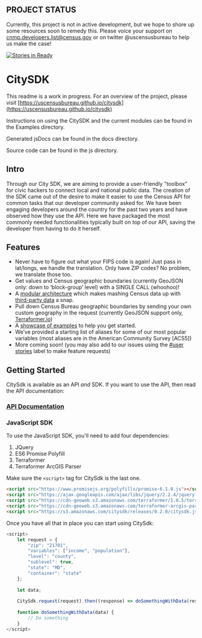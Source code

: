 ## PROJECT STATUS 
Currently, this project is not in active development, but we hope to shore up some resources soon to remedy this. Please voice your support on cnmp.developers.list@census.gov or on twitter @uscensusbureau to help us make the case!

[![Stories in Ready](https://badge.waffle.io/uscensusbureau/citysdk.png?label=ready&title=Ready)](https://waffle.io/uscensusbureau/citysdk)
# CitySDK #

This readme is a work in progress. For an overview of the project, please visit [https://uscensusbureau.github.io/citysdk](https://uscensusbureau.github.io/citysdk)

Instructions on using the CitySDK and the current modules can be found in the Examples directory.

Generated jsDocs can be found in the docs directory.

Source code can be found in the js directory.

## Intro

Through our City SDK, we are aiming to provide a user-friendly "toolbox" for civic hackers to connect local and national
public data. The creation of the SDK came out of the desire to make it easier to use the Census API for common tasks
that our developer community asked for. We have been engaging developers around the country for the past two years and
have observed how they use the API. Here we have packaged the most commonly needed functionalities typically built on top of our API, saving the developer from having to do it herself. 

## Features
- Never have to figure out what your FIPS code is again! Just pass in lat/longs, we handle the translation. Only have ZIP codes? No problem, we translate those too. 
- Get values and Census geographic boundaries (currently GeoJSON only: down to ‘block-group’ level) with a SINGLE CALL (whoohoo)!
- A [modular architecture](http://uscensusbureau.github.io/citysdk/guides.html) which makes mashing Census data up with [third-party data](http://uscensusbureau.github.io/citysdk/gallery.html) a snap.
- Pull down Census Bureau geographic boundaries by sending your own custom geography in the request (currently GeoJSON support only, [Terraformer.io](http://terraformer.io/))
- A [showcase of examples](https://uscensusbureau.github.io/citysdk/examples/geoRequest/) to help you get started.
- We’ve provided a starting list of aliases for some of our most popular variables (most aliases are in the American Community Survey [ACS5]) 
- More coming soon! (you may also add to our issues using the [#user stories](https://github.com/uscensusbureau/citysdk/issues?q=is%3Aopen+is%3Aissue+label%3A%22user+stories%22) label to make feature requests)

## Getting Started

CitySdk is available as an API _and_ SDK. If you want to use the API, then read the API documentation:

### [API Documentation](src/api/README.md)

### JavaScript SDK

To use the JavaScript SDK, you'll need to add four dependencies:

1. JQuery
2. ES6 Promise Polyfill
3. Terraformer
4. Terraformer ArcGIS Parser

Make sure the `<script>` tag for CitySdk is the last one.

```html
<script src="https://www.promisejs.org/polyfills/promise-6.1.0.js"></script>
<script src="https://ajax.googleapis.com/ajax/libs/jquery/2.2.4/jquery.min.js"></script>
<script src="https://cdn-geoweb.s3.amazonaws.com/terraformer/1.0.5/terraformer.min.js"></script>
<script src="https://cdn-geoweb.s3.amazonaws.com/terraformer-arcgis-parser/1.0.4/terraformer-arcgis-parser.min.js"></script>
<script src="https://s3.amazonaws.com/citysdk/releases/0.2.0/citysdk.js"></script>
```

Once you have all that in place you can start using CitySdk:

```javascript
<script>
    let request = {
        "zip": "21701",
        "variables": ["income", "population"],
        "level": "county",
        "sublevel": true,
        "state": "MD",
        "container": "state"
    };
    
    let data;
    
    CitySdk.request(request).then((response) => doSomethingWithData(response));
    
    function doSomethingWithData(data) {
        // Do something
    }
</script>
```
